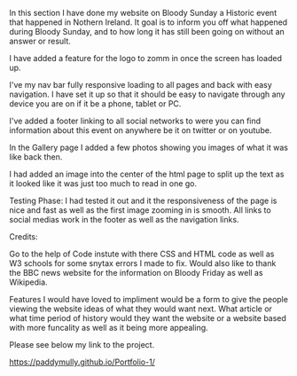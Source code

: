 In this section I have done my website on Bloody Sunday a Historic event that happened in Nothern Ireland. It goal is to inform you off what happened during Bloody Sunday, and to how long it has still been going on without an answer or result.


I have added a feature for the logo to zomm in once the screen has loaded up.

I've my nav bar fully responsive loading to all pages and back with easy navigation. I have set it up so that it should be easy to navigate through any device you are on if it be a phone, tablet or PC.

I've added a footer linking to all social networks to were you can find information about this event on anywhere be it on twitter or on youtube.


In the Gallery page I added a few photos showing you images of what it was like back then.

I had added an image into the center of the html page to split up the text as it looked like it was just too much to read in one go.


Testing Phase:
I had tested it out and it the responsiveness of the page is nice and fast as well as the first image zooming in is smooth. All links to social medias work in the footer as well as the navigation links.

Credits:

Go to the help of Code instute with there CSS and HTML code as well as W3 schools for some snytax errors I made to fix. 
Would also like to thank the BBC news website for the information on Bloody Friday as well as Wikipedia.

Features I would have loved to impliment would be a form to give the people viewing the website ideas of what they would want next. What article or what time period of history would they want the website or a website based with more funcality as well as it being more appealing.

Please see below my link to the project.

https://paddymully.github.io/Portfolio-1/
